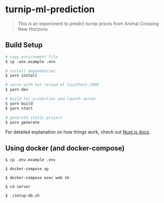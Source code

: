 # turnip-ml-prediction

> This is an experiment to predict turnip prices from Animal Crossing New Horizons

## Build Setup

```bash
# copy environment file
$ cp .env.example .env

# install dependencies
$ yarn install

# serve with hot reload at localhost:3000
$ yarn dev

# build for production and launch server
$ yarn build
$ yarn start

# generate static project
$ yarn generate
```

For detailed explanation on how things work, check out [Nuxt.js docs](https://nuxtjs.org).

## Using docker (and docker-compose)

```
$ cp .env.example .env

$ docker-compose up

$ docker-compose exec web sh

$ cd server

$ ./setup-db.sh
```
